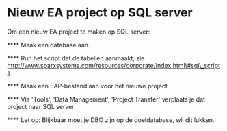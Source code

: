 Nieuw EA project op SQL server
==============================

Om een nieuw EA project te maken op SQL server:

**** Maak een database aan.

**** Run het script dat de tabellen aanmaakt; zie
http://www.sparxsystems.com/resources/corporate/index.html\#sql\_scripts

**** Maak een EAP-bestand aan voor het nieuwe project

**** Via 'Tools', 'Data Management', 'Project Transfer' verplaats je dat
project naar SQL server

**** Let op: Blijkbaar moet je DBO zijn op de doeldatabase, wil dit
lukken.
